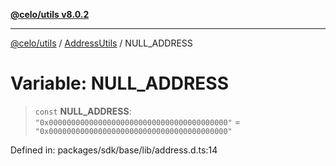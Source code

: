 [**@celo/utils v8.0.2**](../../../../README.md)

***

[@celo/utils](../../../../README.md) / [AddressUtils](../README.md) / NULL\_ADDRESS

# Variable: NULL\_ADDRESS

> `const` **NULL\_ADDRESS**: `"0x0000000000000000000000000000000000000000"` = `"0x0000000000000000000000000000000000000000"`

Defined in: packages/sdk/base/lib/address.d.ts:14
